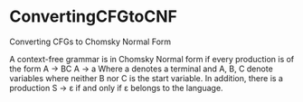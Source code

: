 # ConvertingCFGtoCNF
 Converting CFGs to Chomsky Normal Form

A context-free grammar is in Chomsky Normal form if every production is of the form 
A → BC
A → a
Where a denotes a terminal and A, B, C denote variables where neither B nor C is the start variable.
In addition, there is a production
S → ε
if and only if ε belongs to the language.
